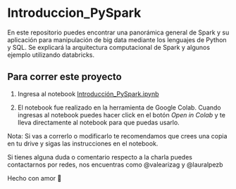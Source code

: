 # Introduccion_PySpark
En este repositorio puedes encontrar una panorámica general de Spark y su aplicación para manipulación de big data mediante los lenguajes de Python y SQL. Se explicará la arquitectura computacional de Spark y algunos ejemplo utilizando databricks.

## Para correr este proyecto
1. Ingresa al notebook [Introducción_PySpark.ipynb](https://github.com/valearizag/Introduccion_PySpark/blob/main/Introducci%C3%B3n_PySpark.ipynb)

2. El notebook fue realizado en la herramienta de Google Colab. Cuando ingresas al notebook puedes hacer click en el botón *Open in Colab* y te lleva directamente al notebook para que puedas usarlo.

Nota: Si vas a correrlo o modificarlo te recomendamos que crees una copia en tu drive y sigas las instrucciones en el notebook.

Si tienes alguna duda o comentario respecto a la charla puedes contactarnos por redes, nos encuentras como @valearizag y @lauralpezb

Hecho con amor 💜
